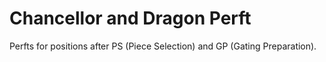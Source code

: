 # Chancellor and Dragon Perft

Perfts for positions after PS (Piece Selection) and GP (Gating Preparation).
